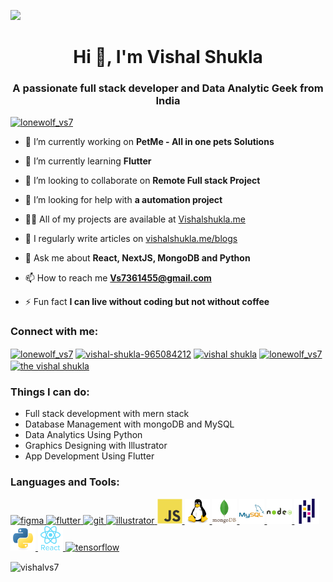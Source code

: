 ![](https://github.com/vishalvs7/vishalvs7/blob/main/Upto%20Something%20Crazy.png)
<h1 align="center">Hi 👋, I'm Vishal Shukla</h1>
<h3 align="center">A passionate full stack developer and Data Analytic Geek from India</h3>

<p align="left"> <a href="https://twitter.com/lonewolf_vs7" target="blank"><img src="https://img.shields.io/twitter/follow/lonewolf_vs7?logo=twitter&style=for-the-badge" alt="lonewolf_vs7" /></a> </p>

- 🔭 I’m currently working on **PetMe - All in one pets Solutions**

- 🌱 I’m currently learning **Flutter**

- 👯 I’m looking to collaborate on **Remote Full stack Project**

- 🤝 I’m looking for help with **a automation project**

- 👨‍💻 All of my projects are available at [Vishalshukla.me](Vishalshukla.me)

- 📝 I regularly write articles on [vishalshukla.me/blogs](vishalshukla.me/blogs)

- 💬 Ask me about **React, NextJS, MongoDB and Python**

- 📫 How to reach me **Vs7361455@gmail.com**

- ⚡ Fun fact **I can live without coding but not without coffee**

<h3 align="left">Connect with me:</h3>
<p align="left">
<a href="https://twitter.com/lonewolf_vs7" target="blank"><img align="center" src="https://raw.githubusercontent.com/rahuldkjain/github-profile-readme-generator/master/src/images/icons/Social/twitter.svg" alt="lonewolf_vs7" height="30" width="40" /></a>
<a href="https://linkedin.com/in/vishal-shukla-965084212" target="blank"><img align="center" src="https://raw.githubusercontent.com/rahuldkjain/github-profile-readme-generator/master/src/images/icons/Social/linked-in-alt.svg" alt="vishal-shukla-965084212" height="30" width="40" /></a>
<a href="https://fb.com/vishal shukla" target="blank"><img align="center" src="https://raw.githubusercontent.com/rahuldkjain/github-profile-readme-generator/master/src/images/icons/Social/facebook.svg" alt="vishal shukla" height="30" width="40" /></a>
<a href="https://instagram.com/lonewolf_vs7" target="blank"><img align="center" src="https://raw.githubusercontent.com/rahuldkjain/github-profile-readme-generator/master/src/images/icons/Social/instagram.svg" alt="lonewolf_vs7" height="30" width="40" /></a>
<a href="https://www.youtube.com/c/the vishal shukla" target="blank"><img align="center" src="https://raw.githubusercontent.com/rahuldkjain/github-profile-readme-generator/master/src/images/icons/Social/youtube.svg" alt="the vishal shukla" height="30" width="40" /></a>
</p>

<h3 align="left">Things I can do:</h3>
<ul margin-botton=10px>
  <li>Full stack development with mern stack</li>
  <li>Database Management with mongoDB and MySQL</li>
  <li>Data Analytics Using Python</li>
  <li>Graphics Designing with Illustrator</li>
  <li>App Development Using Flutter</li>
  
</ul>


<h3 align="left">Languages and Tools:</h3>
<p align="left"> <a href="https://www.figma.com/" target="_blank" rel="noreferrer"> <img src="https://www.vectorlogo.zone/logos/figma/figma-icon.svg" alt="figma" width="40" height="40"/> </a> <a href="https://flutter.dev" target="_blank" rel="noreferrer"> <img src="https://www.vectorlogo.zone/logos/flutterio/flutterio-icon.svg" alt="flutter" width="40" height="40"/> </a> <a href="https://git-scm.com/" target="_blank" rel="noreferrer"> <img src="https://www.vectorlogo.zone/logos/git-scm/git-scm-icon.svg" alt="git" width="40" height="40"/> </a> <a href="https://www.adobe.com/in/products/illustrator.html" target="_blank" rel="noreferrer"> <img src="https://www.vectorlogo.zone/logos/adobe_illustrator/adobe_illustrator-icon.svg" alt="illustrator" width="40" height="40"/> </a> <a href="https://developer.mozilla.org/en-US/docs/Web/JavaScript" target="_blank" rel="noreferrer"> <img src="https://raw.githubusercontent.com/devicons/devicon/master/icons/javascript/javascript-original.svg" alt="javascript" width="40" height="40"/> </a> <a href="https://www.linux.org/" target="_blank" rel="noreferrer"> <img src="https://raw.githubusercontent.com/devicons/devicon/master/icons/linux/linux-original.svg" alt="linux" width="40" height="40"/> </a> <a href="https://www.mongodb.com/" target="_blank" rel="noreferrer"> <img src="https://raw.githubusercontent.com/devicons/devicon/master/icons/mongodb/mongodb-original-wordmark.svg" alt="mongodb" width="40" height="40"/> </a> <a href="https://www.mysql.com/" target="_blank" rel="noreferrer"> <img src="https://raw.githubusercontent.com/devicons/devicon/master/icons/mysql/mysql-original-wordmark.svg" alt="mysql" width="40" height="40"/> </a> <a href="https://nodejs.org" target="_blank" rel="noreferrer"> <img src="https://raw.githubusercontent.com/devicons/devicon/master/icons/nodejs/nodejs-original-wordmark.svg" alt="nodejs" width="40" height="40"/> </a> <a href="https://pandas.pydata.org/" target="_blank" rel="noreferrer"> <img src="https://raw.githubusercontent.com/devicons/devicon/2ae2a900d2f041da66e950e4d48052658d850630/icons/pandas/pandas-original.svg" alt="pandas" width="40" height="40"/> </a> <a href="https://www.python.org" target="_blank" rel="noreferrer"> <img src="https://raw.githubusercontent.com/devicons/devicon/master/icons/python/python-original.svg" alt="python" width="40" height="40"/> </a> <a href="https://reactjs.org/" target="_blank" rel="noreferrer"> <img src="https://raw.githubusercontent.com/devicons/devicon/master/icons/react/react-original-wordmark.svg" alt="react" width="40" height="40"/> </a> <a href="https://www.tensorflow.org" target="_blank" rel="noreferrer"> <img src="https://www.vectorlogo.zone/logos/tensorflow/tensorflow-icon.svg" alt="tensorflow" width="40" height="40"/> </a> </p>


<p><img align="center" src="https://github-readme-stats.vercel.app/api/top-langs?username=vishalvs7&show_icons=true&locale=en&layout=compact" alt="vishalvs7" /></p>

